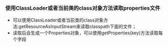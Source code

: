 ### 使用ClassLoader或者当前类的class对象方法读取properties文件

- 可以使用ClassLoader或者当前类的class对象方法:getResourceAsInputStream来读取classpath下面的文件；
- 读取后会生成一个Properties对象，可以使用getProperties(key)方法读取每个字段
